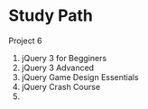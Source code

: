# Study Path

Project 6

1. jQuery 3 for Begginers
2. jQuery 3 Advanced
3. jQuery Game Design Essentials
4. jQuery Crash Course
5. 

